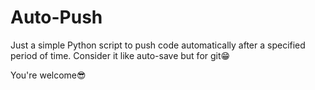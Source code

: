 # Auto-Push
Just a simple Python script to push code automatically after a specified period of time.
Consider it like auto-save but for git😁

You're welcome😎
